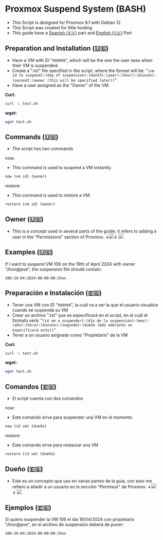 # Proxmox Suspend System (BASH)
- This Script is designed for Proxmox 8.1 with Debian 12
- This Script was created for little hosting
- This guide have a [Spanish (🇪🇸)](https://github.com/lobitoogamer/pvevmsuspend?tab=readme-ov-file#preparaci%C3%B3n-e-instalaci%C3%B3n-) part and [English (🇺🇸)](https://github.com/lobitoogamer/pvevmsuspend?tab=readme-ov-file#preparation-and-installation-) Part

## Preparation and Installation (🇺🇸)

- Have a VM with ID "`999999`", which will be the one the user sees when their VM is suspended.
- Create a ".txt" file specified in the script, where the format will be: "`(vm id to suspend):(day of suspension):(month):(year):(hour):(minute):(second):(owner (this will be specified later))`"
- Have a user assigned as the "Owner" of the VM.

**Curl:**
```bash
curl -L test.sh
```

**wget:**
```bash
wget test.sh
```

## Commands (🇺🇸)
- The script has two commands

now:
- This command is used to suspend a VM instantly.
```bash
now (vm id) (owner)
```

restore:
- This command is used to restore a VM.
```bash
restore (vm id) (owner)
```

## Owner (🇺🇸)
- This is a concept used in several parts of the guide; it refers to adding a user in the "Permissions" section of Proxmox. ↓![](https://i.imgur.com/ni0Kjju.png)↓
  ![](https://i.imgur.com/1smLNVe.png)
## Examples (🇺🇸)
If I want to suspend VM 106 on the 19th of April 2024 with owner "Jhon@pve", the suspension file should contain:
```
106:19:04:2024:00:00:00:Jhon
```

## Preparación e Instalación (🇪🇸)

- Tener una VM con ID "`999999`", la cuál va a ser la que el usuario visualice cuando se suspenda su VM
- Crear un archivo ".txt" que se especificará en el script, en el cuál el formato será: "`(id vm a suspender):(día de la suspensión):(mes):(año):(hora):(minuto):(segundo):(dueño (más adelante se especificará esto))`"
- Tener a un usuario asignado como "Propietario" de la VM

**Curl:**
```bash
curl -L test.sh
```

**wget:**
```bash
wget test.sh
```

## Comandos (🇪🇸)
- El script cuenta con dos comandos

now:
- Este comando sirve para suspender una VM en el momento
```bash
now (id vm) (dueño)
```

restore:
- Este comando sirve para restaurar una VM
```bash
restore (id vm) (dueño)
```
## Dueño (🇪🇸)
- Este es un concepto que uso en varias partes de la guía, con esto me refiero a añadir a un usuario en la sección "Permisos" de Proxmox. ↓![](https://i.imgur.com/ni0Kjju.png)↓
  ![](https://i.imgur.com/1smLNVe.png)
## Ejemplos (🇪🇸)
Si quiero suspender la VM 106 el día 19/04/2024 con propietario "Jhon@pve", en el archivo de suspensión deberá de poner:
```
106:19:04:2024:00:00:00:Jhon
```
